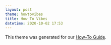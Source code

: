 ```yaml
---
layout: post
theme: howtovibes
title: How To Vibes
datetime: 2020-10-02 17:53
---
```


This theme was generated for our [How-To Guide](/howto).
